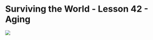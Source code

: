 <!--
id: 592769654
link: http://tumblr.atmos.org/post/592769654/surviving-the-world-lesson-42-aging
slug: surviving-the-world-lesson-42-aging
date: Wed May 12 2010 09:27:10 GMT-0700 (PDT)
publish: 2010-05-012
tags: 
title: Surviving the World - Lesson 42 - Aging
-->


Surviving the World - Lesson 42 - Aging
=======================================

![](http://www.tumblr.com/photo/1280/atmos/592769654/1/tumblr_l2bf1bEnZt1qz4sng)


